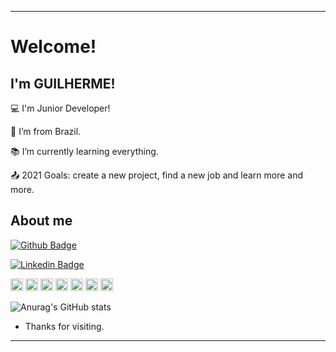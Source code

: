 ----------------------------------------------------------------------------

# Welcome!

 

## I'm GUILHERME!

 

:computer: I'm Junior Developer!

:house_with_garden: I’m from Brazil.

:books: I’m currently learning everything.

:outbox_tray: 2021 Goals: create a new project, find a new job and learn more and more.

 

## About me

[![Github Badge](https://img.shields.io/badge/-Github-000?style=flat-square&logo=Github&logoColor=white&link=LINK_GIT)](https://github.com/Guilherme-07062002)

[![Linkedin Badge](https://img.shields.io/badge/-LinkedIn-blue?style=flat-square&logo=Linkedin&logoColor=white&link=LINK_LINKEDIN)](https://www.linkedin.com/in/guilherme-gomes-1321a9213/)


<div align="justify">
<img height= "20"src= "https://img.shields.io/badge/Python-3776AB?style=for-the-badge&logo=python&logoColor=white">
<img height= "20"src= "https://img.shields.io/badge/HTML5-E34F26?style=for-the-badge&logo=html5&logoColor=white">
<img height= "20"src= "https://img.shields.io/badge/CSS3-1572B6?style=for-the-badge&logo=css3&logoColor=white">
<img height= "20"src= "https://img.shields.io/badge/JavaScript-F7DF1E?style=for-the-badge&logo=javascript&logoColor=black">
<img height= "20"src= "https://img.shields.io/badge/Java-ED8B00?style=for-the-badge&logo=java&logoColor=white">
<img height= "20"src= "https://img.shields.io/badge/PHP-777BB4?style=for-the-badge&logo=php&logoColor=white">
<img height= "20"src= "https://img.shields.io/badge/C%2B%2B-00599C?style=for-the-badge&logo=c%2B%2B&logoColor=white">
 </div>




![Anurag's GitHub stats](https://github-readme-stats.vercel.app/api?username=Guilherme-07062002&show_icons=true&theme=radical)






- Thanks for visiting.


----------------------------------------------------------------------------------
